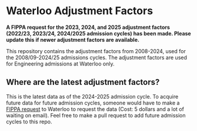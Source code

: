 # Waterloo Adjustment Factors

**A FIPPA request for the 2023, 2024, and 2025 adjustment factors (2022/23, 2023/24, 2024/2025 admission cycles) has been made. Please update this if newer adjustment factors are available.**

This repository contains the adjustment factors from 2008-2024, used for the 2008/09-2024/25 admissions cycles. The adjustment factors are used for Engineering admissions at Waterloo only.

## Where are the latest adjustment factors?
This is the latest data as of the 2024-2025 admission cycle. To acquire future data for future admission cycles, 
someone would have to make a [FIPPA request](https://uwaterloo.ca/privacy/access-request) to Waterloo to request the data (Cost: 5 dollars and a lot of waiting on email). Feel free to make a pull request to add future admission cycles to this repo.
